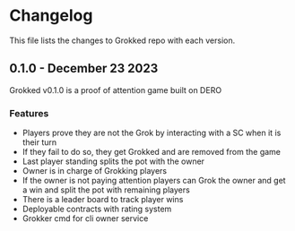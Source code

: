 # Changelog

This file lists the changes to Grokked repo with each version.

## 0.1.0 - December 23 2023

Grokked v0.1.0 is a proof of attention game built on DERO

### Features

* Players prove they are not the Grok by interacting with a SC when it is their turn
* If they fail to do so, they get Grokked and are removed from the game
* Last player standing splits the pot with the owner
* Owner is in charge of Grokking players
* If the owner is not paying attention players can Grok the owner and get a win and split the pot with remaining players
* There is a leader board to track player wins
* Deployable contracts with rating system
* Grokker cmd for cli owner service
